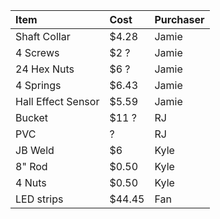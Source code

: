 | Item               | Cost  | Purchaser |
|:-------------------|:------|:----------|
| Shaft Collar       | $4.28 | Jamie     |
| 4 Screws           | $2 ?  | Jamie     |
| 24 Hex Nuts        | $6 ?  | Jamie     |
| 4 Springs          | $6.43 | Jamie     |
| Hall Effect Sensor | $5.59 | Jamie     |
| Bucket             | $11 ? | RJ        |
| PVC                |  ?    | RJ        |
| JB Weld            | $6    | Kyle      |
| 8" Rod             | $0.50 | Kyle      |
| 4 Nuts             | $0.50 | Kyle      |
| LED strips         | $44.45| Fan       |